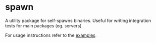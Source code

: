spawn
===============

A utility package for self-spawns binaries. Useful for writing
integration tests for main packages (eg. servers).

For usage instructions refer to the [examples](examples/).
